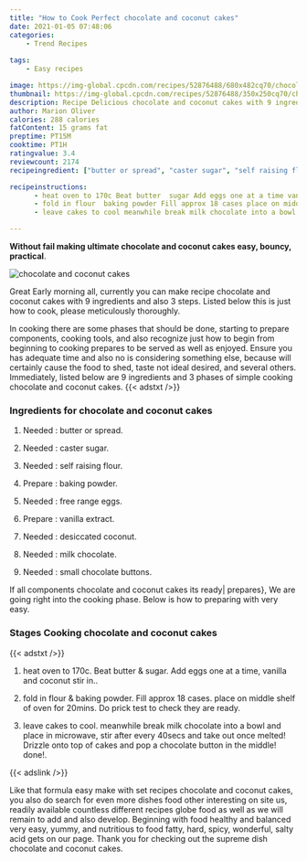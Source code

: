 ```yaml
---
title: "How to Cook Perfect chocolate and coconut cakes"
date: 2021-01-05 07:48:06
categories:
    - Trend Recipes
    
tags:
    - Easy recipes

image: https://img-global.cpcdn.com/recipes/52876488/680x482cq70/chocolate-and-coconut-cakes-recipe-main-photo.jpg
thumbnail: https://img-global.cpcdn.com/recipes/52876488/350x250cq70/chocolate-and-coconut-cakes-recipe-main-photo.jpg
description: Recipe Delicious chocolate and coconut cakes with 9 ingredients and 3 stages of easy cooking.
author: Marion Oliver
calories: 288 calories
fatContent: 15 grams fat
preptime: PT15M
cooktime: PT1H
ratingvalue: 3.4
reviewcount: 2174
recipeingredient: ["butter or spread", "caster sugar", "self raising flour", "baking powder", "free range eggs", "vanilla extract", "desiccated coconut", "milk chocolate", "small chocolate buttons"]

recipeinstructions: 
      - heat oven to 170c Beat butter  sugar Add eggs one at a time vanilla and  coconut stir in 
      - fold in flour  baking powder Fill approx 18 cases place on middle shelf of oven for 20mins Do prick test to check they are ready 
      - leave cakes to cool meanwhile break milk chocolate into a bowl and place in microwave stir after every 40secs and take out once melted Drizzle onto top of cakes and pop a chocolate button in the middle done

---
```




**Without fail making ultimate chocolate and coconut cakes easy, bouncy, practical**. 


![chocolate and coconut cakes](https://img-global.cpcdn.com/recipes/52876488/680x482cq70/chocolate-and-coconut-cakes-recipe-main-photo.jpg "chocolate and coconut cakes")




Great Early morning all, currently you can make recipe chocolate and coconut cakes with 9 ingredients and also 3 steps. Listed below this is just how to cook, please meticulously thoroughly.

In cooking there are some phases that should be done, starting to prepare components, cooking tools, and also recognize just how to begin from beginning to cooking prepares to be served as well as enjoyed. Ensure you has adequate time and also no is considering something else, because will certainly cause the food to shed, taste not ideal desired, and several others. Immediately, listed below are 9 ingredients and 3 phases of simple cooking chocolate and coconut cakes.
{{< adstxt />}}

### Ingredients for chocolate and coconut cakes


1. Needed  : butter or spread.

1. Needed  : caster sugar.

1. Needed  : self raising flour.

1. Prepare  : baking powder.

1. Needed  : free range eggs.

1. Prepare  : vanilla extract.

1. Needed  : desiccated coconut.

1. Needed  : milk chocolate.

1. Needed  : small chocolate buttons.



If all components chocolate and coconut cakes its ready| prepares}, We are going right into the cooking phase. Below is how to preparing with very easy.

### Stages Cooking chocolate and coconut cakes

{{< adstxt />}}


1. heat oven to 170c. Beat butter &amp; sugar. Add eggs one at a time, vanilla and  coconut stir in..



1. fold in flour &amp; baking powder. Fill approx 18 cases. place on middle shelf of oven for 20mins. Do prick test to check they are ready.



1. leave cakes to cool. meanwhile break milk chocolate into a bowl and place in microwave, stir after every 40secs and take out once melted! Drizzle onto top of cakes and pop a chocolate button in the middle! done!.





{{< adslink />}}

Like that formula easy make with set recipes chocolate and coconut cakes, you also do search for even more dishes food other interesting on site us, readily available countless different recipes globe food as well as we will remain to add and also develop. Beginning with food healthy and balanced very easy, yummy, and nutritious to food fatty, hard, spicy, wonderful, salty acid gets on our page. Thank you for checking out the supreme dish chocolate and coconut cakes.
